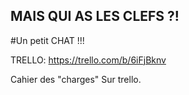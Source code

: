 ## MAIS QUI AS LES CLEFS ?!

#Un petit CHAT !!!


TRELLO: https://trello.com/b/6iFjBknv

Cahier des "charges" Sur trello.